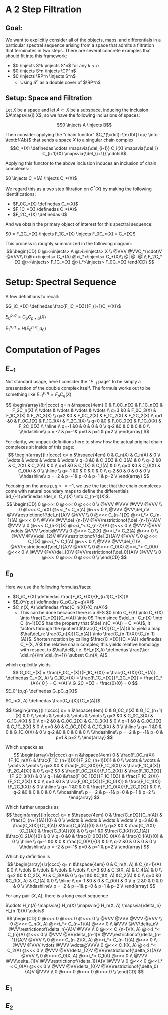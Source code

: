 # A 2 Step Filtration

## Goal:

We want to explicitly consider all of the objects, maps, and differentials in a particular spectral sequence arising from a space that admits a filtration that terminates in two steps. There are several concrete examples that should fit into this framework:

- $0 \injects S^k \injects S^n$ for any $k < n$
- $0 \injects S^n \injects \CP^n$
- $0 \injects \RP^n \injects S^n$
  - Using $S^n$ as a double cover of $\RP^n$



## Setup: Space and Filtration

Let $X$ be a space and let $A\subset X$ be a subspace, inducing the inclusion $A\mapsvia{i} X$, so we have the following inclusions of spaces:

$$0 \injects A \injects B$$

Then consider applying the "chain functor" $C_*(\cdot): \textbf{Top} \into \textbf{Ab}$ that sends a space $X$ to a singular chain complex
$$C_*(X) \definedas \cdots \mapsvia{\del_{i-1}} C_i(X) \mapsvia{\del_i} C_{i+1}(X) \mapsvia{\del_{i+1}} \cdots$$

Applying this functor to the above inclusion induces an inclusion of chain complexes:

$0 \injects C_*(A) \injects C_*(X)$

We regard this as a two step filtration on $C^*(X)$ by making the following identifications:

- $F_0C_*(X) \definedas C_*(X)$
- $F_1C_*(X) \definedas C_*(A)$
- $F_2C_*(X) \definedas 0$

And we obtain the primary object of interest for this spectral sequence:

$0 = F_2C_*(X) \injects F_1C_*(X) \injects F_0C_*(X) = C_*(X)$



This process is roughly summarized in the following diagram:
$$
\begin{CD}
0 @>>\injects> A @>i>\injects> X \\
@VVV @VVC_*(\cdot)V @VVV\\
0 @>>\injects> C_*(A) @>i_*>\injects> C_*(X)\\
@| @| @|\\
F_2C_*(X) @>>\injects> F_1C_*(X) @>i_*>\injects> F_0C_*(X)
\end{CD}
$$

# Setup: Spectral Sequence

A few definitions to recall:

$G_iC_*(X) \definedas \frac{F_iC_*(X)}{F_{i+1}C_*(X)}$

$E_0^{p,q} = G_pC_{p+q}(X)$

$E_1^{p,q} = H(E_0^{p,q}, d_0)$

# Computation of Pages

## $E_{-1}$

Not standard usage, here I consider the "$E_{-1}$ page" to be simply a presentation of the double complex itself. The formula works out to be something like
$E_{-1}^{p,q} = F_pC_q(X)$

$$
\begin{array}{l:r|cccc}
q= n &\hspace{4em} 0 & F_0C_n(X) &  F_1C_n(X) &  F_2C_n(X) \\
\vdots & \vdots & \vdots & \vdots \\
q=3 &0 &  F_0C_3(X) & F_1C_3(X) &  F_2C_3(X) \\
q=2 &0 &  F_0C_2(X) & F_1C_2(X) &  F_2C_2(X) \\
q=1 &0 & F_0C_1(X) & F_1C_1(X) &  F_2C_1(X) \\
q=0 &0 & F_0C_0(X) &  F_1C_0(X) & F_2C_0(X) \\
\hline \\
q=-1 &0 & 0 & 0 & 0 \\
q-2 &0 & 0 & 0 & 0 \\
\\\hdashline\\
p = -2 & p=-1& p=0 & p=1 & p=2 \\
\end{array}
$$



For clarity, we unpack definitions here to show how the actual original chain complexes sit inside of this page:
$$
\begin{array}{l:r|cccc}
q= n &\hspace{4em} 0 & C_n(X) &  C_n(A) &  0 \\
\vdots & \vdots & \vdots & \vdots \\
q=3 &0 &  C_3(X) & C_3(A) &  0 \\
q=2 &0 &  C_2(X) & C_2(A) &  0 \\
q=1 &0 & C_1(X) & C_1(A) &  0 \\
q=0 &0 & C_0(X) &  C_0(A) & 0 \\
\hline \\
q=-1 &0 & 0 & 0 & 0 \\
q-2 &0 & 0 & 0 & 0 \\
\\\hdashline\\
p = -2 & p=-1& p=0 & p=1 & p=2 \\
\end{array}
$$

Focusing on the area $p,q >= -1$, we use the fact that the chain complexes come with natural boundary maps to define the differentials $d_{-1}\definedas \del_n: C_n(X) \into C_{n-1}(X)$.
$$
\begin{CD}
0 @<<< 0 @<<< 0 @<<< 0 \\
@VVV @VVV @VVV @VVV \\
0 @<<< C_n(X) @<<i_*< C_n(A) @<<< 0 \\
@VVV @VV\del_nV @VV\restrictionof{\del_n}{A}V @VVV \\
0 @<<< C_{n-1}(X) @<<i_*< C_{n-1}(A) @<<< 0 \\
@VVV @VV\del_{n-1}V @VV\restrictionof{\del_{n-1}}{A}V @VVV \\
0 @<<< C_{n-2}(X) @<<i_*< C_{n-2}(A) @<<< 0 \\
@VVV @VVV \vdots @VVV \vdots@VVV\\
0 @<<< C_2(X) @<<i_*< C_2(A) @<<< 0 \\
@VVV @VV\del_{2}V @VV\restrictionof{\del_2}{A}V @VVV \\
0 @<<< C_1(X) @<<i_*< C_1(A) @<<< 0 \\
@VVV @VV\del_{1}V @VV\restrictionof{\del_1}{A}V @VVV \\
0 @<<< C_0(X) @<<i_*< C_0(A) @<<< 0 \\
@VVV @VV\del_{0}V @VV\restrictionof{\del_0}{A}V @VVV \\
0 @<<< 0 @<<< 0 @<<< 0 \\
\end{CD}
$$


## $E_0$

Here we use the following formulas/facts:

- $G_iC_*(X) \definedas \frac{F_iC_*(X)}{F_{i+1}C_*(X)}$
- $E_0^{p,q} \definedas G_pC_{p+q}(X)$
- $C_n(X, A) \definedas \frac{C_n(X)}{C_n(A)}$
  - This can be done because there is a SES
    $0 \into C_*(A) \into C_*(X) \into \frac{C_*(X)}{C_*(A)} \into 0$
    Then since $\del_n : C_n(X) \into C_{n-1}(X)$ has the property that $\del_n(C_*(A)) = C_*(A)$, it factors through the quotient $\frac{C_*(X)}{C_*(A)}$ to yield a map $\hat\del_n: \frac{C_n(X)}{C_n(A)} \into \frac{C_{n-1}(X)}{C_{n-1}(A)}$. Shorten notation by calling $\frac{C_*(X)}{C_*(A)} \definedas C_*(X, A)$ the relative chain complex; this yields relative homology with respect to $\hat\del$, i.e. $H_n(X,A) \definedas \frac{\ker \del_n}{\im \del_{n+1}} \subset C_n(X, A)$.

which explicitly yields
$$
G_0C_*(X) = \frac{F_0C_*(X)}{F_1C_*(X)} = \frac{C_*(X)}{C_*(A)} \definedas C_*(X, A) \\
G_1C_*(X) = \frac{F_1C_*(X)}{F_2C_*(X)} = \frac{C_*(A)}{ 0 } = C_*(A) \\
G_2C_*(X) = \frac{0}{0} = 0
$$
$E_0^{p,q} \definedas G_pC_q(X)$

$C_n(X, A) \definedas \frac{C_n(X)}{C_n(A)}$

$$
\begin{array}{l:r|cccc}
q= n &\hspace{4em} 0 & G_0C_n(X) &  G_1C_{n+1}(X) &  0 \\
\vdots & \vdots & \vdots & \vdots \\
q=3 &0 &  G_0C_3(X) & G_1C_4(X) &  0 \\
q=2 &0 &  G_0C_2(X) & G_1C_3(X) &  0 \\
q=1 &0 & G_0C_1(X) & G_1C_2(X) &  0 \\
q=0 &0 & G_0C_0(X) &  G_1C_1(X) & 0 \\
\hline \\
q=-1 &0 & 0 & G_1C_0(X) & 0 \\
q-2 &0 & 0 & 0 & 0 \\
\\\hdashline\\
p = -2 & p=-1& p=0 & p=1 & p=2 \\
\end{array}
$$

Which unpacks as
$$
\begin{array}{l:r|cccc}
q= n &\hspace{4em} 0 & \frac{F_0C_n(X)}{F_1C_n(X)} &  \frac{F_1C_{n+1}(X)}{F_2C_{n+1}(X)} &  0 \\
\vdots & \vdots & \vdots & \vdots \\
q=3 &0 &  \frac{F_0C_3(X)}{F_1C_3(X)} & \frac{F_1C_4(X)}{F_2C_4(X)} &  0 \\
q=2 &0 & \frac{F_0C_2(X)}{F_1C_2(X)} & \frac{F_1C_3(X)}{F_2C_3(X)} &  0 \\
q=1 &0 &\frac{F_0C_1(X)}{F_1C_1(X)} & \frac{F_1C_2(X)}{F_2C_2(X)} &  0 \\
q=0 &0 & \frac{F_0C_0(X)}{F_1C_0(X)} &  \frac{F_1C_1(X)}{F_2C_1(X)} & 0 \\
\hline \\
q=-1 &0 & 0 & \frac{F_1C_0(X)}{F_2C_0(X)} & 0 \\
q-2 &0 & 0 & 0 & 0 \\
\\\hdashline\\
p = -2 & p=-1& p=0 & p=1 & p=2 \\
\end{array}
$$

Which further unpacks as
$$
\begin{array}{l:r|cccc}
q= n &\hspace{4em} 0 & \frac{C_n(X)}{C_n(A)} & \frac{C_{n+1}(A)}{0} &  0 \\
\vdots & \vdots & \vdots & \vdots \\
q=3 &0 &  \frac{C_3(X)}{C_3(A)} &\frac{C_4(A)}{0} &  0 \\
q=2 &0 & \frac{C_2(X)}{C_2(A)} & \frac{C_3(A)}{0} &  0 \\
q=1 &0 &\frac{C_1(X)}{C_1(A)} &\frac{C_2(A)}{0} &  0 \\
q=0 &0 & \frac{C_0(X)}{C_0(A)} &  \frac{C_1(A)}{0} & 0 \\
\hline \\
q=-1 &0 & 0 & \frac{C_0(A)}{0} & 0 \\
q-2 &0 & 0 & 0 & 0 \\
\\\hdashline\\
p = -2 & p=-1& p=0 & p=1 & p=2 \\
\end{array}
$$

Which by definition is
$$
\begin{array}{l:r|cccc}
q= n &\hspace{4em} 0 & C_n(X, A) & C_{n+1}(A) &  0 \\
\vdots & \vdots & \vdots & \vdots \\
q=3 &0 & C_3(X, A) & C_4(A) &  0 \\
q=2 &0 & C_2(X, A) &  C_3(A)&  0 \\
q=1 &0 &C_1(X, A) &C_2(A) &  0 \\
q=0 &0 &C_0(X, A) &  C_1(A) & 0 \\
\hline \\
q=-1 &0 & 0 & C_0(A) & 0 \\
q-2 &0 & 0 & 0 & 0 \\
\\\hdashline\\
p = -2 & p=-1& p=0 & p=1 & p=2 \\
\end{array}
$$


For any pair $(X, A)$, there is a long exact sequence

$\cdots H_n(A) \mapsvia{} H_n(X) \mapsvia{} H_n(X, A) \mapsvia{\delta_n} H_{n-1}(A) \cdots$
$$
\begin{CD}
0 @<<< 0 @<<< 0 @<<< 0 \\
@VVV @VVV @VVV @VVV \\
0 @<<< C_n(X, A) @<<i_*< C_{n+1}(A) @<<< 0 \\
@VVV @VV\delta_nV @VV\restrictionof{\delta_n}{A}V @VVV \\
0 @<<< C_{n-1}(X, A) @<<i_*< C_{n}(A) @<<< 0 \\
@VVV @VV\delta_{n-1}V @VV\restrictionof{\delta_{n-1}}{A}V @VVV \\
0 @<<< C_{n-2}(X, A) @<<i_*< C_{n-1}(A) @<<< 0 \\
@VVV @VVV \vdots @VVV \vdots@VVV\\
0 @<<< C_1(X, A) @<<i_*< C_2(A) @<<< 0 \\
@VVV @VV\delta_{2}V @VV\restrictionof{\delta_2}{A}V @VVV \\
0 @<<< C_0(X, A) @<<i_*< C_1(A) @<<< 0 \\
@VVV @VV\delta_{1}V @VV\restrictionof{\delta_1}{A}V @VVV \\
0 @<<< 0 @<<i_*< C_0(A) @<<< 0 \\
@VVV @VV\delta_{0}V @VV\restrictionof{\delta_0}{A}V @VVV \\
0 @<<< 0 @<<< 0 @<<< 0 \\
\end{CD}
$$


## $E_1$

## $E_2$

